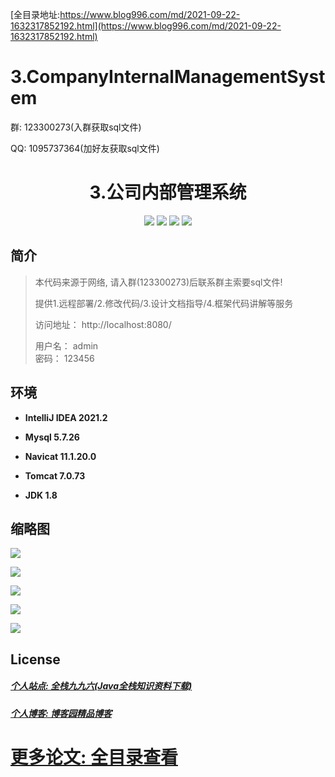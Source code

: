 [全目录地址:https://www.blog996.com/md/2021-09-22-1632317852192.html](https://www.blog996.com/md/2021-09-22-1632317852192.html)
# 3.CompanyInternalManagementSystem

<p>群: 123300273(入群获取sql文件)</p>
<p>QQ: 1095737364(加好友获取sql文件)</p>

<p><h1 align="center">3.公司内部管理系统</h1></p>

<p align="center">
	<img src="https://img.shields.io/badge/jdk-1.8-orange.svg"/>
    <img src="https://img.shields.io/badge/spring-5.x-lightgrey.svg"/>
    <img src="https://img.shields.io/badge/hibernate-3.x-blue.svg"/>
    <img src="https://img.shields.io/badge/struts-3.0.x-yellow.svg"/>
</p>

## 简介

> 本代码来源于网络, 请入群(123300273)后联系群主索要sql文件!
> 
> 提供1.远程部署/2.修改代码/3.设计文档指导/4.框架代码讲解等服务
>
> 访问地址： http://localhost:8080/
>
>   用户名： admin  
>   密码： 123456
>


## 环境

- <b>IntelliJ IDEA 2021.2</b>

- <b>Mysql 5.7.26</b>

- <b>Navicat  11.1.20.0</b>

- <b>Tomcat 7.0.73</b>

- <b>JDK 1.8</b>


## 缩略图

![](https://img2020.cnblogs.com/blog/588112/202011/588112-20201122130651020-897749911.png)

![](https://img2020.cnblogs.com/blog/588112/202011/588112-20201122130658731-236861354.png)

![](https://img2020.cnblogs.com/blog/588112/202011/588112-20201122130706991-1786956600.png)

![](https://img2020.cnblogs.com/blog/588112/202011/588112-20201122130714307-979482070.png)

![](https://img2020.cnblogs.com/blog/588112/202011/588112-20201122130720997-500520472.png)


## License

##### [个人站点: 全栈九九六(Java全栈知识资料下载)](https://www.blog996.com/)
##### [个人博客: 博客园精品博客](https://www.cnblogs.com/yysbolg/)
# [更多论文: 全目录查看](https://www.blog996.com/md/2021-09-22-1632317852192.html)

